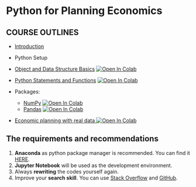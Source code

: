 # Python for Planning Economics

## COURSE OUTLINES

- [Introduction](https://github.com/saeed-saffari/python-for-econ-spring-2022/blob/main/Planning%20Economics/Python%20for%20Economics%20-%20Introduction%20-%20ATU%20-%20spr%202022.pdf)
- Python Setup
- [Object and Data Structure Basics](https://github.com/saeed-saffari/python-for-econ-spring-2022/blob/main/Planning%20Economics/1.%20Data%20Structure%20Basic.ipynb) [![Open In Colab](https://colab.research.google.com/assets/colab-badge.svg)](https://colab.research.google.com/github/saeed-saffari/python-for-econ-spring-2022/blob/main/Planning%20Economics/1.%20Data%20Structure%20Basic.ipynb)

- [Python Statements and Functions](https://github.com/saeed-saffari/python-for-econ-spring-2022/blob/main/Planning%20Economics/2.%20Conditional%20Control%20and%20Function.ipynb) [![Open In Colab](https://colab.research.google.com/assets/colab-badge.svg)](https://colab.research.google.com/github/saeed-saffari/python-for-econ-spring-2022/blob/main/Planning%20Economics/2.%20Conditional%20Control%20and%20Function.ipynb)

- Packages:
  - [NumPy](https://github.com/saeed-saffari/python-for-econ-spring-2022/blob/main/Planning%20Economics/3.%20NumPy.ipynb) [![Open In Colab](https://colab.research.google.com/assets/colab-badge.svg)](https://colab.research.google.com/github/saeed-saffari/python-for-econ-spring-2022/blob/main/Planning%20Economics/3.%20NumPy.ipynb)
  - [Pandas](https://github.com/saeed-saffari/python-for-econ-spring-2022/blob/main/Planning%20Economics/4.%20Pandas%2001.ipynb) [![Open In Colab](https://colab.research.google.com/assets/colab-badge.svg)](https://colab.research.google.com/github/saeed-saffari/python-for-econ-spring-2022/blob/main/Planning%20Economics/4.%20Pandas%2001.ipynb)

- [Economic planning with real data ]()[![Open In Colab](https://colab.research.google.com/assets/colab-badge.svg)](https://colab.research.google.com/github/saeed-saffari/)


## The requirements and recommendations

1. **Anaconda** as python package manager is recommended. You can find it [HERE](https://www.anaconda.com/products/individual).
2. **Jupyter Notebook** will be used as the development environment.
3. Always **rewriting** the codes yourself again.
4. Improve your **search skill**. You can use [Stack Overflow](https://stackoverflow.com/) and [GitHub](https://github.com/).
